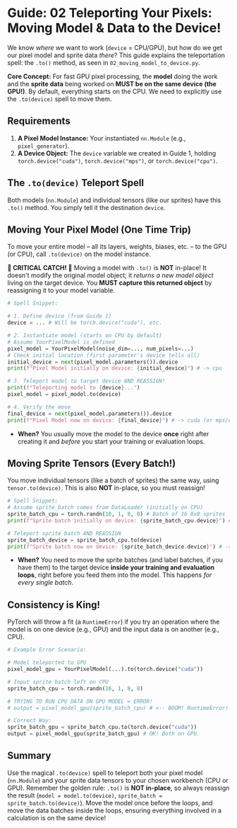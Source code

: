 # Guide: 02 Teleporting Your Pixels: Moving Model & Data to the Device!

We know _where_ we want to work (`device` = CPU/GPU), but how do we get our pixel model and sprite data _there_? This guide explains the teleportation spell: the `.to()` method, as seen in `02_moving_model_to_device.py`.

**Core Concept:** For fast GPU pixel processing, the **model** doing the work and the **sprite data** being worked on **MUST be on the same device (the GPU!)**. By default, everything starts on the CPU. We need to explicitly use the `.to(device)` spell to move them.

## Requirements

1.  **A Pixel Model Instance:** Your instantiated `nn.Module` (e.g., `pixel_generator`).
2.  **A Device Object:** The `device` variable we created in Guide 1, holding `torch.device("cuda")`, `torch.device("mps")`, or `torch.device("cpu")`.

## The `.to(device)` Teleport Spell

Both models (`nn.Module`) and individual tensors (like our sprites) have this `.to()` method. You simply tell it the destination `device`.

## Moving Your Pixel Model (One Time Trip)

To move your entire model – all its layers, weights, biases, etc. – to the GPU (or CPU), call `.to(device)` on the model instance.

**🚨 CRITICAL CATCH! 🚨** Moving a model with `.to()` is **NOT** in-place! It doesn't modify the original model object; it _returns a new model object_ living on the target device. You **MUST capture this returned object** by reassigning it to your model variable.

```python
# Spell Snippet:

# 1. Define device (from Guide 1)
device = ... # Will be torch.device("cuda"), etc.

# 2. Instantiate model (starts on CPU by default)
# Assume YourPixelModel is defined
pixel_model = YourPixelModel(noise_dim=..., num_pixels=...)
# Check initial location (first parameter's device tells all)
initial_device = next(pixel_model.parameters()).device
print(f"Pixel Model initially on device: {initial_device}") # -> cpu

# 3. Teleport model to target device AND REASSIGN!
print(f"Teleporting model to {device}...")
pixel_model = pixel_model.to(device)

# 4. Verify the move
final_device = next(pixel_model.parameters()).device
print(f"Pixel Model now on device: {final_device}") # -> cuda (or mps/cpu)
```

- **When?** You usually move the model to the device **once** right after creating it and _before_ you start your training or evaluation loops.

## Moving Sprite Tensors (Every Batch!)

You move individual tensors (like a batch of sprites) the same way, using `tensor.to(device)`. This is also **NOT** in-place, so you must reassign!

```python
# Spell Snippet:
# Assume sprite_batch comes from DataLoader (initially on CPU)
sprite_batch_cpu = torch.randn(16, 1, 8, 8) # Batch of 16 8x8 sprites
print(f"Sprite batch initially on device: {sprite_batch_cpu.device}") # -> cpu

# Teleport sprite batch AND REASSIGN
sprite_batch_device = sprite_batch_cpu.to(device)
print(f"Sprite batch now on device: {sprite_batch_device.device}") # -> cuda (or mps/cpu)
```

- **When?** You need to move the sprite batches (and label batches, if you have them) to the target device **inside your training and evaluation loops**, right before you feed them into the model. This happens _for every single batch_.

## Consistency is King!

PyTorch will throw a fit (a `RuntimeError`) if you try an operation where the model is on one device (e.g., GPU) and the input data is on another (e.g., CPU).

```python
# Example Error Scenario:

# Model teleported to GPU
pixel_model_gpu = YourPixelModel(...).to(torch.device("cuda"))

# Input sprite batch left on CPU
sprite_batch_cpu = torch.randn(16, 1, 8, 8)

# TRYING TO RUN CPU DATA ON GPU MODEL = ERROR!
# output = pixel_model_gpu(sprite_batch_cpu) # <-- BOOM! RuntimeError!

# Correct Way:
sprite_batch_gpu = sprite_batch_cpu.to(torch.device("cuda"))
output = pixel_model_gpu(sprite_batch_gpu) # OK! Both on GPU.
```

## Summary

Use the magical `.to(device)` spell to teleport both your pixel model (`nn.Module`) and your sprite data tensors to your chosen workbench (CPU or GPU). Remember the golden rule: `.to()` is **NOT in-place**, so always reassign the result (`model = model.to(device)`, `sprite_batch = sprite_batch.to(device)`). Move the model once before the loops, and move the data batches inside the loops, ensuring everything involved in a calculation is on the same device!
